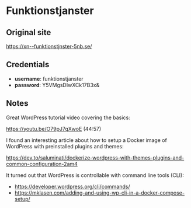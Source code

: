 # Funktionstjanster

## Original site

https://xn--funktionstjnster-5nb.se/

## Credentials

  * **username**: funktionstjanster
  * **password**: Y5VMgsDIwXCk17B3x&


## Notes

Great WordPress tutorial video covering the basics:

https://youtu.be/O79pJ7qXwoE
(44:57)

I found an interesting article about how to setup a Docker image of WordPress with preinstalled plugins and themes:

https://dev.to/saluminati/dockerize-wordpress-with-themes-plugins-and-common-configuration-2am4

It turned out that WordPress is controllable with command line tools (CLI):

 * https://developer.wordpress.org/cli/commands/
 * https://mklasen.com/adding-and-using-wp-cli-in-a-docker-compose-setup/

